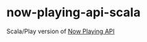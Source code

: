 # now-playing-api-scala

Scala/Play version of [Now Playing API](https://github.com/bhoggard/now-playing-api)
